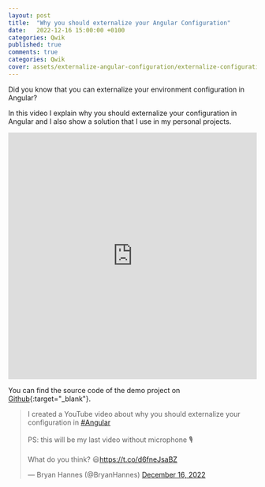 ```yaml
---
layout: post
title:  "Why you should externalize your Angular Configuration"
date:   2022-12-16 15:00:00 +0100
categories: Qwik
published: true
comments: true
categories: Qwik
cover: assets/externalize-angular-configuration/externalize-configuration-angular-cover.png
---
```


Did you know that you can externalize your environment configuration in Angular? 

In this video I explain why you should externalize your configuration in Angular and I also show a solution that I use in my personal projects.

<iframe width="100%" height="500" src="https://www.youtube.com/embed/4QfhEXN1Qms" title="Tutorial: Running Qwik in a Docker container" frameborder="0" allow="accelerometer; autoplay; clipboard-write; encrypted-media; gyroscope; picture-in-picture" allowfullscreen></iframe>

You can find the source code of the demo project on [Github](https://github.com/bryanhannes/external-angular-config){:target="_blank"}.


<blockquote class="twitter-tweet"><p lang="en" dir="ltr">I created a YouTube video about why you should externalize your configuration in <a href="https://twitter.com/hashtag/Angular?src=hash&amp;ref_src=twsrc%5Etfw">#Angular</a><br><br>PS: this will be my last video without microphone 🎙️<br><br>What do you think? 😃<a href="https://t.co/d6fneJsaBZ">https://t.co/d6fneJsaBZ</a></p>&mdash; Bryan Hannes (@BryanHannes) <a href="https://twitter.com/BryanHannes/status/1603765843430629377?ref_src=twsrc%5Etfw">December 16, 2022</a></blockquote> <script async src="https://platform.twitter.com/widgets.js" charset="utf-8"></script>

